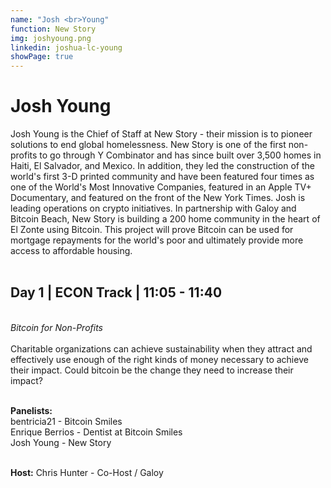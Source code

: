 ```yaml
---
name: "Josh <br>Young"
function: New Story
img: joshyoung.png
linkedin: joshua-lc-young
showPage: true
---
```


# Josh Young
 
Josh Young is the Chief of Staff at New Story - their mission is to pioneer solutions to end global homelessness. New Story is one of the first non-profits to go through Y Combinator and has since built over 3,500 homes in Haiti, El Salvador, and Mexico. In addition, they led the construction of the world's first 3-D printed community and have been featured four times as one of the World's Most Innovative Companies, featured in an Apple TV+ Documentary, and featured on the front of the New York Times. Josh is leading operations on crypto initiatives. In partnership with Galoy and Bitcoin Beach, New Story is building a 200 home community in the heart of El Zonte using Bitcoin. This project will prove Bitcoin can be used for mortgage repayments for the world's poor and ultimately provide more access to affordable housing. 
<br><br>

## Day 1 | ECON Track | 11:05  - 11:40
<br>
<i>Bitcoin for Non-Profits</i><br><br>
Charitable organizations can achieve sustainability when they attract and effectively use enough of the right kinds of money necessary to achieve their impact. Could bitcoin be the change they need to increase their impact?<br><br>

<b>Panelists:</b><br>
bentricia21 - Bitcoin Smiles<br>
Enrique Berrios - Dentist at Bitcoin Smiles<br>
Josh Young - New Story<br><br>

<b>Host:</b> Chris Hunter - Co-Host / Galoy
<br><br>









